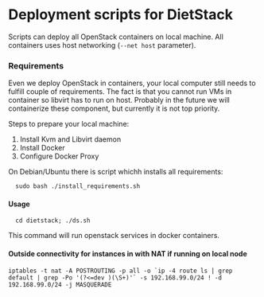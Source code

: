 # Deployment scripts for DietStack

Scripts can deploy all OpenStack containers on local machine.
All containers uses host networking (`--net host` parameter).

### Requirements

Even we deploy OpenStack in containers, your local computer still needs to fulfill couple of requirements.
The fact is that you cannot run VMs in container so libvirt has to run on host. 
Probably in the future we will containerize these component, but currently it is not top priority.

Steps to prepare your local machine:

1. Install Kvm and Libvirt daemon
2. Install Docker
3. Configure Docker Proxy

On Debian/Ubuntu there is script whichh installs all requirements:
```
  sudo bash ./install_requirements.sh
```

#### Usage

```
  cd dietstack; ./ds.sh
```

This command will run openstack services in docker containers. 

#### Outside connectivity for instances in with NAT if running on local node

```
iptables -t nat -A POSTROUTING -p all -o `ip -4 route ls | grep default | grep -Po '(?<=dev )(\S+)'` -s 192.168.99.0/24 ! -d 192.168.99.0/24 -j MASQUERADE
```
